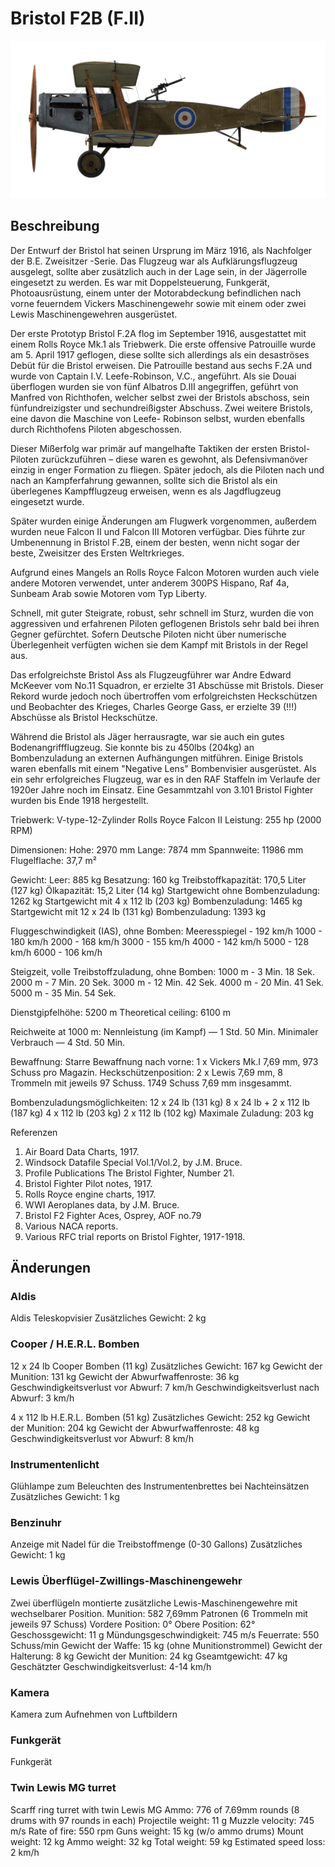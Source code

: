 # Bristol F2B (F.II)

![bristolf2bf2](../images/bristolf2bf2.png)

## Beschreibung

Der Entwurf der Bristol hat seinen Ursprung im März 1916, als Nachfolger der B.E. Zweisitzer -Serie. Das Flugzeug war als Aufklärungsflugzeug ausgelegt, sollte aber zusätzlich auch in der Lage sein, in der Jägerrolle eingesetzt zu werden. Es war mit Doppelsteuerung, Funkgerät, Photoausrüstung, einem unter der Motorabdeckung befindlichen nach vorne feuerndem Vickers Maschinengewehr sowie mit einem oder zwei Lewis Maschinengewehren ausgerüstet.

Der erste Prototyp Bristol F.2A flog im September 1916, ausgestattet mit einem Rolls Royce Mk.1 als Triebwerk. Die erste offensive Patrouille wurde am 5. April 1917 geflogen, diese sollte sich allerdings als ein desaströses Debüt für die Bristol erweisen. Die Patrouille bestand aus sechs F.2A und wurde von Captain I.V. Leefe-Robinson, V.C., angeführt. Als sie Douai überflogen wurden sie von fünf Albatros D.III angegriffen, geführt von Manfred von Richthofen, welcher selbst zwei der Bristols abschoss, sein fünfundreizigster und sechundreißigster Abschuss. Zwei weitere Bristols, eine davon die Maschine von Leefe- Robinson selbst, wurden ebenfalls durch Richthofens Piloten abgeschossen.

Dieser Mißerfolg war primär auf mangelhafte Taktiken der ersten Bristol-Piloten zurückzuführen – diese waren es gewohnt, als Defensivmanöver einzig in enger Formation zu fliegen. Später jedoch, als die Piloten nach und nach an Kampferfahrung gewannen, sollte sich die Bristol als ein überlegenes Kampfflugzeug erweisen, wenn es als Jagdflugzeug eingesetzt wurde.

Später wurden einige Änderungen am Flugwerk vorgenommen, außerdem wurden neue Falcon II und Falcon III Motoren verfügbar. Dies führte zur Umbenennung in Bristol F.2B, einem der besten, wenn nicht sogar der beste, Zweisitzer des Ersten Weltrkrieges. 

Aufgrund eines Mangels an Rolls Royce Falcon Motoren wurden auch viele andere Motoren verwendet, unter anderem 300PS Hispano, Raf 4a, Sunbeam Arab sowie Motoren vom Typ Liberty.

Schnell, mit guter Steigrate, robust, sehr schnell im Sturz, wurden die von aggressiven und erfahrenen Piloten geflogenen Bristols sehr bald bei ihren Gegner gefürchtet. Sofern Deutsche Piloten nicht über numerische Überlegenheit verfügten wichen sie dem Kampf mit Bristols in der Regel aus.

Das erfolgreichste Bristol Ass als Flugzeugführer war Andre Edward McKeever vom No.11 Squadron, er erzielte 31 Abschüsse mit Bristols. Dieser Rekord wurde jedoch noch übertroffen vom erfolgreichsten Heckschützen und Beobachter des Krieges, Charles George Gass, er erzielte 39 (!!!) Abschüsse als Bristol Heckschütze.

Während die Bristol als Jäger herrausragte, war sie auch ein gutes Bodenangriffflugzeug. Sie konnte bis zu 450lbs (204kg) an Bombenzuladung an externen Aufhängungen mitführen. Einige Bristols waren ebenfalls mit einem "Negative Lens" Bombenvisier ausgerüstet.
Als ein sehr erfolgreiches Flugzeug, war es in den RAF Staffeln im Verlaufe der 1920er Jahre noch im Einsatz. Eine Gesammtzahl von 3.101 Bristol Fighter wurden bis Ende 1918 hergestellt.


Triebwerk: V-type-12-Zylinder Rolls Royce Falcon II
Leistung: 255 hp (2000 RPM)

Dimensionen:
Hohe: 2970 mm
Lange: 7874 mm
Spannweite: 11986 mm
Flugelflache: 37,7 m²

Gewicht:
Leer: 885 kg
Besatzung: 160 kg
Treibstoffkapazität: 170,5 Liter (127 kg)
Ölkapazität: 15,2 Liter (14 kg)
Startgewicht ohne Bombenzuladung: 1262 kg
Startgewicht mit 4 x 112 lb (203 kg) Bombenzuladung: 1465 kg
Startgewicht mit 12 x 24 lb (131 kg) Bombenzuladung: 1393 kg

Fluggeschwindigkeit (IAS), ohne Bomben:
Meeresspiegel - 192 km/h
1000 - 180 km/h
2000 - 168 km/h
3000 - 155 km/h
4000 - 142 km/h
5000 - 128 km/h
6000 - 106 km/h

Steigzeit, volle Treibstoffzuladung, ohne Bomben:
1000 m -  3 Min. 18 Sek.
2000 m -  7 Min. 20 Sek.
3000 m - 12 Min. 42 Sek.
4000 m - 20 Min. 41 Sek.
5000 m - 35 Min. 54 Sek.

Dienstgipfelhöhe: 5200 m
Theoretical ceiling: 6100 m

Reichweite at 1000 m:
Nennleistung (im Kampf) — 1 Std. 50 Min.
Minimaler Verbrauch     — 4 Std. 50 Min.

Bewaffnung:
Starre Bewaffnung nach vorne: 1 x Vickers Mk.I 7,69 mm, 973 Schuss pro Magazin.
Heckschützenposition: 2 x Lewis 7,69 mm, 8 Trommeln mit jeweils 97 Schuss.
1749 Schuss 7,69 mm insgesammt.

Bombenzuladungsmöglichkeiten:
12 x 24 lb (131 kg)
8 x 24 lb + 2 x 112 lb (187 kg)
4 x 112 lb (203 kg)
2 x 112 lb (102 kg)
Maximale Zuladung: 203 kg

Referenzen
1) Air Board Data Charts, 1917.
2) Windsock Datafile Special Vol.1/Vol.2, by J.M. Bruce.
3) Profile Publications The Bristol Fighter, Number 21.
4) Bristol Fighter Pilot notes, 1917.
5) Rolls Royce engine charts, 1917.
6) WWI Aeroplanes data, by J.M. Bruce.
7) Bristol F2 Fighter Aces, Osprey, AOF no.79
8) Various NACA reports.
9) Various RFC trial reports on Bristol Fighter, 1917-1918.

## Änderungen


### Aldis

Aldis Teleskopvisier
Zusätzliches Gewicht: 2 kg


### Cooper / H.E.R.L. Bomben

12 x 24 lb Cooper Bomben (11 kg)
Zusätzliches Gewicht: 167 kg
Gewicht der Munition: 131 kg
Gewicht der Abwurfwaffenroste: 36 kg
Geschwindigkeitsverlust vor Abwurf: 7 km/h
Geschwindigkeitsverlust nach Abwurf: 3 km/h

4 x 112 lb H.E.R.L. Bomben (51 kg)
Zusätzliches Gewicht: 252 kg
Gewicht der Munition: 204 kg
Gewicht der Abwurfwaffenroste: 48 kg
Geschwindigkeitsverlust vor Abwurf: 8 km/h


### Instrumentenlicht

Glühlampe zum Beleuchten des Instrumentenbrettes bei Nachteinsätzen
Zusätzliches Gewicht: 1 kg


### Benzinuhr

Anzeige mit Nadel für die Treibstoffmenge (0-30 Gallons)
Zusätzliches Gewicht: 1 kg


### Lewis Überflügel-Zwillings-Maschinengewehr

Zwei überflügeln montierte zusätzliche Lewis-Maschinengewehre mit wechselbarer Position.
Munition: 582 7,69mm Patronen (6 Trommeln mit jeweils 97 Schuss)
Vordere Position: 0°
Obere Position: 62°
Geschossgewicht: 11 g
Mündungsgeschwindigkeit: 745 m/s
Feuerrate: 550 Schuss/min
Gewicht der Waffe: 15 kg (ohne Munitionstrommel)
Gewicht der Halterung: 8 kg
Gewicht der Munition: 24 kg
Gseamtgewicht: 47 kg
Geschätzter Geschwindigkeitsverlust: 4-14 km/h


### Kamera

Kamera zum Aufnehmen von Luftbildern


### Funkgerät

Funkgerät


### Twin Lewis MG turret

Scarff ring turret with twin Lewis MG
Ammo: 776 of 7.69mm rounds (8 drums with 97 rounds in each)
Projectile weight: 11 g
Muzzle velocity: 745 m/s
Rate of fire: 550 rpm
Guns weight: 15 kg (w/o ammo drums)
Mount weight: 12 kg
Ammo weight: 32 kg
Total weight: 59 kg
Estimated speed loss: 2 km/h